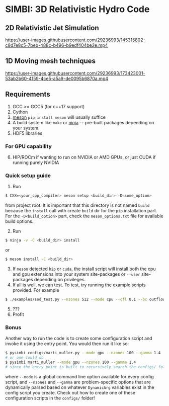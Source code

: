 # SIMBI: 3D Relativistic Hydro Code

## 2D Relativistic Jet Simulation
https://user-images.githubusercontent.com/29236993/145315802-c8d7e8c5-7beb-488c-b496-b9edf404be2e.mp4

## 1D Moving mesh techniques
https://user-images.githubusercontent.com/29236993/173423001-53ab2b60-4159-4ce5-a5a9-de0095b6870a.mp4


## Requirements 
1) GCC >= GCC5 (for c++17 support)
2) Cython 
3) [meson](https://mesonbuild.com/Getting-meson.html) `pip install meson` will usually suffice
4) A build system like `make` or [ninja](https://github.com/ninja-build/ninja/wiki/Pre-built-Ninja-packages) -- pre-built packages depending on your system.
5) HDF5 libraries
### For GPU capability
6) HIP/ROCm if wanting to run on NVIDIA or AMD GPUs, or just CUDA if running purely NVIDIA


### Quick setup guide
1) Run 
```bash 
$ CXX=<your_cpp_compiler> meson setup <build_dir> -D<some_option>
``` 
from project root. It is important that this directory is not named `build` because the `install` call with create `build` dir for the `pip` installation part. 
For the `-D<build_option>` part, check the `meson_options.txt` file for available build options. 

2) Run 
```bash 
$ ninja -v -C <build_dir> install
``` 
or  
```bash 
$ meson install -C <build_dir>
```
3) If `meson` detected `hip` or `cuda`, the install script will install both the cpu and gpu extensions into your system site-packages or `--user` site-packages depending on privileges.  
4) If all is well, we can test. To test, try running the example scripts provided. For example
 ```bash
 $ ./examples/sod_test.py --nzones 512 --mode cpu --cfl 0.1 --bc outflow --tend 0.2
``` 
5) ???
6) Profit

### Bonus
Another way to run the code is to create some configuration script and invoke it using the entry point. You would then run it like so:
```bash
$ pysimbi configs/marti_muller.py --mode gpu --nzones 100 --gamma 1.4 
# or one could do 
$ pysimbi marti_muller --mode gpu --nzones 100 --gamma 1.4
# since the entry point is built to recursively search the configs/ folder for valid .py scripts now
```
where `--mode` is a global command line option available for every config script, and `--nzones` and `--gamma` are problem-specific options that are dynamically parsed based on whatever `DynamicArg` variables exist in the config script you create.
Check out how to create one of these configuration scripts in the `configs/` folder!
